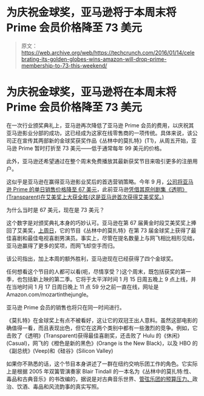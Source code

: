 # 为庆祝金球奖，亚马逊将于本周末将 Prime 会员价格降至 73 美元 

> 原文：<https://web.archive.org/web/https://techcrunch.com/2016/01/14/celebrating-its-golden-globes-wins-amazon-will-drop-prime-membership-to-73-this-weekend/>

# 为庆祝金球奖，亚马逊将在本周末将 Prime 会员价格降至 73 美元

在一次行业颁奖典礼上，亚马逊再次降低了亚马逊 Prime 会员的费用，以庆祝其亚马逊影业分部的成功，这已经成为这家在线零售商的一项传统。具体来说，该公司正在宣传其两部新的金球奖获奖作品《丛林中的莫扎特》(T1)，从周五开始，亚马逊 Prime 暂时打折至 73 美元——低于通常每年 99 美元的价格。

此外，亚马逊还希望通过在整个周末免费播放其最新获奖节目来吸引更多的注册用户。

这似乎是亚马逊在赢得亚马逊影业奖后的首选营销策略。今年 9 月，[公司将亚马逊 Prime 的单日销售价格降至 67 美元](https://web.archive.org/web/20221203202311/https://beta.techcrunch.com/2015/09/22/amazon-prime-memberships-drop-to-67-on-friday-only/#.s2agxy:SLSz)，此前亚马逊[凭借其原创剧集《透明》(Transparent)在艾美奖上大获全胜(这是亚马逊首次获得艾美奖奖。)](https://web.archive.org/web/20221203202311/https://beta.techcrunch.com/2015/09/21/streaming-services-amazon-netflix-and-hbo-win-big-at-emmys/)

为什么当时是 67 美元，现在是 73 美元？

这个数字是对颁奖典礼本身的巧妙认可。亚马逊在第 67 届黄金时段艾美奖奖上捧回了艾美奖，[上周日](https://web.archive.org/web/20221203202311/http://73rd%20golden%20globe%20awards,/)，它的节目《丛林中的莫扎特》在第 73 届金球奖上获得了最佳喜剧和最佳电视喜剧男演员。事实上，尽管在提名数量上与网飞相比相形见绌，亚马逊赢得了更多的奖项，而网飞却空手而归。

该公司指出，加上本周的额外胜利，亚马逊现在已经获得了四个金球奖。

任何想看这个节目的人都可以看(呃，尽情享受？)这个周末，既包括获奖的第一季，也包括新上映的第二季。它将于太平洋时间 1 月 15 日周五晚上 9 点上线，并在当地时间 1 月 17 日周日晚上 11 点 59 分之前一直在线，网址是 Amazon.com/mozartinthejungle。

亚马逊 Prime 会员的销售也将只在同一时间进行。

《莫扎特》在金球奖上有点不被看好，这让它的双冠王出人意料。虽然这部电影的确值得一看，而且表现出色，但它在这两个类别中都有一些激烈的竞争。例如，它击败了《透明》(Transparent)获得最佳喜剧奖，还击败了 Hulu 的《休闲》(Casual)，网飞的《橙色是新的黑色》(Orange is the New Black)，以及 HBO 的《副总统》(Veep)和《硅谷》(Silicon Valley)

如果你不熟悉的话，这个节目本身讲述了一群在纽约交响乐团工作的角色。它实际上是根据 2005 年双簧管演奏家 Blair Tindall 的一本名为《丛林中的莫扎特:性、毒品和古典音乐》的书改编的，据说是对古典音乐世界、[管弦乐团的预算压力、](https://web.archive.org/web/20221203202311/http://www.nytimes.com/2015/01/19/arts/television/mozart-in-the-jungle-an-amazon-series.html)政治、饮酒、毒品和风流韵事的真实写照。